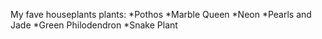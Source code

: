 My fave houseplants plants:
*Pothos
  *Marble Queen
  *Neon
  *Pearls and Jade
*Green Philodendron
*Snake Plant
